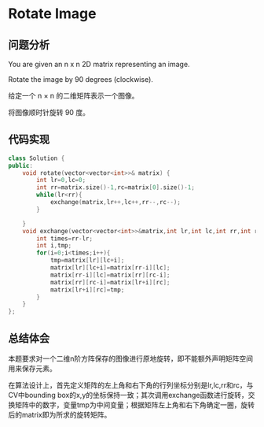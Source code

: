 #  Rotate Image

## 问题分析
You are given an n x n 2D matrix representing an image.

Rotate the image by 90 degrees (clockwise).

给定一个 n × n 的二维矩阵表示一个图像。

将图像顺时针旋转 90 度。

## 代码实现
``` C++
class Solution {
public:
    void rotate(vector<vector<int>>& matrix) {
        int lr=0,lc=0;
        int rr=matrix.size()-1,rc=matrix[0].size()-1;
        while(lr<rr){
            exchange(matrix,lr++,lc++,rr--,rc--);
        }

    }
    void exchange(vector<vector<int>>&matrix,int lr,int lc,int rr,int rc){
        int times=rr-lr;
        int i,tmp;
        for(i=0;i<times;i++){
            tmp=matrix[lr][lc+i];
            matrix[lr][lc+i]=matrix[rr-i][lc];
            matrix[rr-i][lc]=matrix[rr][rc-i];
            matrix[rr][rc-i]=matrix[lr+i][rc];
            matrix[lr+i][rc]=tmp;
        }
    }
};
```

## 总结体会

本题要求对一个二维n阶方阵保存的图像进行原地旋转，即不能额外声明矩阵空间用来保存元素。

在算法设计上，首先定义矩阵的左上角和右下角的行列坐标分别是lr,lc,rr和rc，与CV中bounding box的x,y的坐标保持一致；其次调用exchange函数进行旋转，交换矩阵中的数字，变量tmp为中间变量；根据矩阵左上角和右下角确定一圈，旋转后的matrix即为所求的旋转矩阵。
